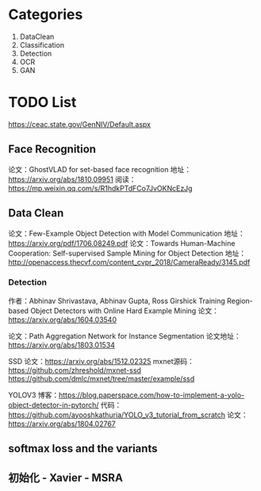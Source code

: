# Categories

1. DataClean
2. Classification
3. Detection
4. OCR
5. GAN

# TODO List

https://ceac.state.gov/GenNIV/Default.aspx

## Face Recognition
论文：GhostVLAD for set-based face recognition
地址：https://arxiv.org/abs/1810.09951
阅读：https://mp.weixin.qq.com/s/R1hdkPTdFCo7JvOKNcEzJg 

## Data Clean 
论文：Few-Example Object Detection with Model Communication
地址：https://arxiv.org/pdf/1706.08249.pdf
论文：Towards Human-Machine Cooperation: Self-supervised Sample Mining for Object Detection
地址：http://openaccess.thecvf.com/content_cvpr_2018/CameraReady/3145.pdf

### Detection
作者：Abhinav Shrivastava, Abhinav Gupta, Ross Girshick
Training Region-based Object Detectors with Online Hard Example Mining
论文： https://arxiv.org/abs/1604.03540

论文：Path Aggregation Network for Instance Segmentation
论文地址：https://arxiv.org/abs/1803.01534

SSD
论文：https://arxiv.org/abs/1512.02325
mxnet源码：
https://github.com/zhreshold/mxnet-ssd 
https://github.com/dmlc/mxnet/tree/master/example/ssd

YOLOV3
博客：https://blog.paperspace.com/how-to-implement-a-yolo-object-detector-in-pytorch/
代码：https://github.com/ayooshkathuria/YOLO_v3_tutorial_from_scratch
论文：https://arxiv.org/abs/1804.02767

## softmax loss and the variants

## 初始化 - Xavier - MSRA


